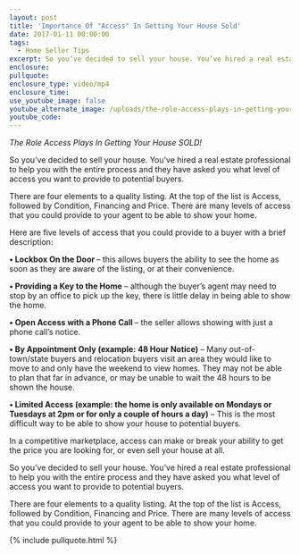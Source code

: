 ```yaml
---
layout: post
title: 'Importance Of "Access" In Getting Your House Sold'
date: 2017-01-11 00:00:00
tags:
  - Home Seller Tips
excerpt: So you’ve decided to sell your house. You’ve hired a real estate professional to help you with the entire process and they have asked you what level of access you want to provide to potential buyers.
enclosure:
pullquote:
enclosure_type: video/mp4
enclosure_time:
use_youtube_image: false
youtube_alternate_image: /uploads/the-role-access-plays-in-getting-your-house-sold-1-600x400.png
youtube_code:
---
```



*The Role Access Plays In Getting Your House SOLD!*

So you’ve decided to sell your house. You’ve hired a real estate professional to help you with the entire process and they have asked you what level of access you want to provide to potential buyers.

There are four elements to a quality listing. At the top of the list is Access, followed by Condition, Financing and Price. There are many levels of access that you could provide to your agent to be able to show your home.

Here are five levels of access that you could provide to a buyer with a brief description:

**• Lockbox On the Door&nbsp;**– this allows buyers the ability to see the home as soon as they are aware of the listing, or at their convenience.

**• Providing a Key to the Home**&nbsp;– although the buyer’s agent may need to stop by an office to pick up the key, there is little delay in being able to show the home.

**• Open Access with a Phone Call&nbsp;**– the seller allows showing with just a phone call’s notice.

**• By Appointment Only (example: 48 Hour Notice)**&nbsp;– Many out-of-town/state buyers and relocation buyers visit an area they would like to move to and only have the weekend to view homes. They may not be able to plan that far in advance, or may be unable to wait the 48 hours to be shown the house.

**• Limited Access (example: the home is only available on Mondays or Tuesdays at 2pm or for only a couple of hours a day)**&nbsp;– This is the most difficult way to be able to show your house to potential buyers.

In a competitive marketplace, access can make or break your ability to get the price you are looking for, or even sell your house at all.

So you’ve decided to sell your house. You’ve hired a real estate professional to help you with the entire process and they have asked you what level of access you want to provide to potential buyers.

There are four elements to a quality listing. At the top of the list is Access, followed by Condition, Financing and Price. There are many levels of access that you could provide to your agent to be able to show your home.

{% include pullquote.html %}
